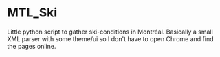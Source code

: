 # MTL_Ski
Little python script to gather ski-conditions in Montréal. 
Basically a small XML parser with some theme/ui so I don't have to open Chrome and find the pages online.
